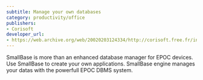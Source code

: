 ```yaml
---
subtitle: Manage your own databases
category: productivity/office
publishers:
- Corisoft
developer_url: 
- https://web.archive.org/web/20020203124334/http://corisoft.free.fr/index_px.html
---
```


SmallBase is more than an enhanced database manager for EPOC devices.
Use SmallBase to create your own applications.
SmallBase engine manages your datas with the powerfull EPOC DBMS system.